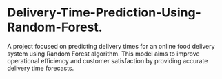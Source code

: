 # Delivery-Time-Prediction-Using-Random-Forest.
A project focused on predicting delivery times for an online food delivery system using Random Forest algorithm. This model aims to improve operational efficiency and customer satisfaction by providing accurate delivery time forecasts.
